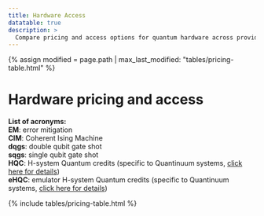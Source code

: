 ```yaml
---
title: Hardware Access
datatable: true
description: >
  Compare pricing and access options for quantum hardware across providers, technologies, usage types across cloud, subscription & custom plans.
---
```

{% assign modified = page.path | max_last_modified: "tables/pricing-table.html" %}

# Hardware pricing and access

**List of acronyms:**  
**EM**: error mitigation  
**CIM**: Coherent Ising Machine  
**dqgs**: double qubit gate shot  
**sqgs**: single qubit gate shot  
**HQC**: H-system Quantum credits (specific to Quantinuum systems, <a href="https://learn.microsoft.com/en-us/azure/quantum/pricing?tabs=tabid-paygo%2Ctabid-paygoPasqal%2Ctabid-H2#quantinuum">click here for details</a>)  
**eHQC**: emulator H-system Quantum credits (specific to Quantinuum systems, <a href="https://learn.microsoft.com/en-us/azure/quantum/pricing?tabs=tabid-paygo%2Ctabid-paygoPasqal%2Ctabid-H2#quantinuum">click here for details</a>)  

{% include tables/pricing-table.html %}

<script type="text/javascript">
    $(document).ready(function() {
      $('.pricing-table').DataTable(
        {
          "pageLength": 10,
          "drawCallback": function(settings){ 
            MathJax.Hub.Queue(["Typeset", MathJax.Hub]); 
          }
        } 
      );
    });
</script>